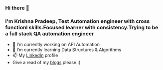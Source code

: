 ### Hi there 👋

### I'm Krishna Pradeep, Test Automation engineer with cross functionl skills.Focused learner with consistency.Trying to be a full stack QA automation engineer

<!--
**kpkk/kpkk** is a ✨ _special_ ✨ repository because its `README.md` (this file) appears on your GitHub profile.
- 👯 I’m looking to collaborate on ...
- 🤔 I’m looking for help with ...
- 💬 Ask me about ...
- 😄 Pronouns: He/Him 
Here are some ideas to get you started: -->

- 🔭 I’m currently working on API Automation 
- 🌱 I’m currently learning Data Structures & Algorithms
- 📫 My [LinkedIn](https://www.linkedin.com/in/krishna-pradeep-kumar-kadarla/) profile
- Give a read of my [blogs](https://juggernauttester.blogspot.com/) please :)


